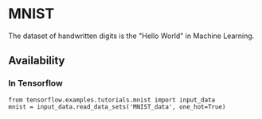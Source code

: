 # MNIST
The dataset of handwritten digits is the "Hello World" in Machine Learning.

## Availability

### In Tensorflow

```
from tensorflow.examples.tutorials.mnist import input_data
mnist = input_data.read_data_sets('MNIST_data', one_hot=True)
```
